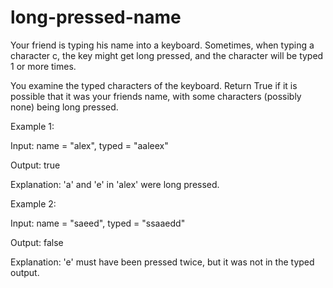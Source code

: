 # long-pressed-name

Your friend is typing his name into a keyboard. Sometimes, when typing a character c, the key might get long pressed, and the character will be typed 1 or more times.

You examine the typed characters of the keyboard. Return True if it is possible that it was your friends name, with some characters (possibly none) being long pressed.

Example 1:

Input: name = "alex", typed = "aaleex"

Output: true

Explanation: 'a' and 'e' in 'alex' were long pressed.

Example 2:

Input: name = "saeed", typed = "ssaaedd"

Output: false

Explanation: 'e' must have been pressed twice, but it was not in the typed output.
